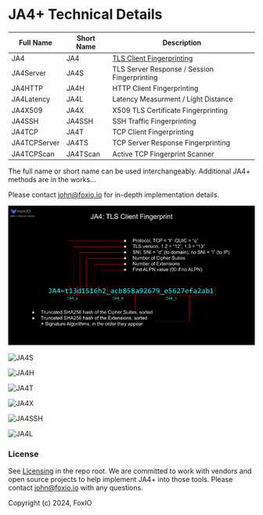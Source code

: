 # JA4+ Technical Details  

| Full Name | Short Name | Description |
|---|---|---|
| JA4 | JA4 | [TLS Client Fingerprinting](https://github.com/FoxIO-LLC/ja4/blob/main/technical_details/JA4.md)
| JA4Server | JA4S | TLS Server Response / Session Fingerprinting
| JA4HTTP | JA4H | HTTP Client Fingerprinting
| JA4Latency | JA4L | Latency Measurment / Light Distance
| JA4X509 | JA4X | X509 TLS Certificate Fingerprinting
| JA4SSH | JA4SSH | SSH Traffic Fingerprinting
| JA4TCP | JA4T | TCP Client Fingerprinting
| JA4TCPServer | JA4TS | TCP Server Response Fingerprinting
| JA4TCPScan | JA4TScan | Active TCP Fingerprint Scanner

The full name or short name can be used interchangeably. Additional JA4+ methods are in the works...

Please contact john@foxio.io for in-depth implementation details.

![JA4](https://github.com/FoxIO-LLC/ja4/blob/main/technical_details/JA4.png)

![JA4S](https://github.com/FoxIO-LLC/ja4/blob/main/technical_details/JA4S.png)

![JA4H](https://github.com/FoxIO-LLC/ja4/blob/main/technical_details/JA4H.png)

![JA4T](https://github.com/FoxIO-LLC/ja4/blob/main/technical_details/JA4T.png)

![JA4X](https://github.com/FoxIO-LLC/ja4/blob/main/technical_details/JA4X.png)

![JA4SSH](https://github.com/FoxIO-LLC/ja4/blob/main/technical_details/JA4SSH.png)

![JA4L](https://github.com/FoxIO-LLC/ja4/blob/main/technical_details/JA4L.png)

### License
See [Licensing](https://github.com/FoxIO-LLC/ja4/tree/main#licensing) in the repo root. We are committed to work with vendors and open source projects to help implement JA4+ into those tools. Please contact john@foxio.io with any questions.

Copyright (c) 2024, FoxIO
